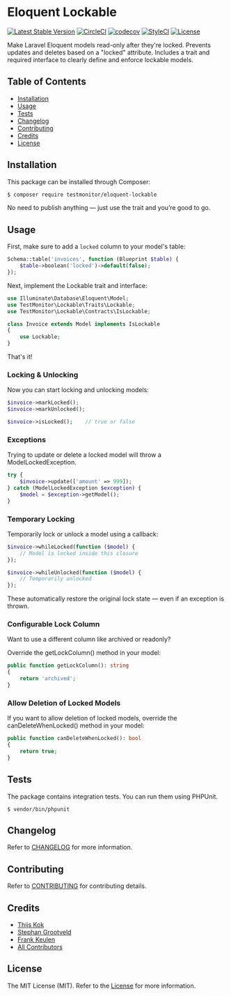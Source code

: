 # Eloquent Lockable

[![Latest Stable Version](https://poser.pugx.org/testmonitor/eloquent-lockable/v/stable)](https://packagist.org/packages/testmonitor/eloquent-lockable)
[![CircleCI](https://img.shields.io/circleci/project/github/testmonitor/eloquent-lockable.svg)](https://circleci.com/gh/testmonitor/eloquent-lockable)
[![codecov](https://codecov.io/gh/testmonitor/eloquent-lockable/graph/badge.svg?token=KOVD6QX7PD)](https://codecov.io/gh/testmonitor/eloquent-lockable)
[![StyleCI](https://styleci.io/repos/968120528/shield)](https://styleci.io/repos/968120528)
[![License](https://poser.pugx.org/testmonitor/eloquent-lockable/license)](https://packagist.org/packages/eloquent-lockable)

Make Laravel Eloquent models read-only after they're locked. Prevents updates and deletes based on a "locked" attribute. Includes a trait and required interface to clearly define and enforce lockable models.

## Table of Contents

- [Installation](#installation)
- [Usage](#usage)
- [Tests](#tests)
- [Changelog](#changelog)
- [Contributing](#contributing)
- [Credits](#credits)
- [License](#license)

## Installation

This package can be installed through Composer:

```sh
$ composer require testmonitor/eloquent-lockable
```

No need to publish anything — just use the trait and you’re good to go.

## Usage

First, make sure to add a `locked` column to your model's table:

```php
Schema::table('invoices', function (Blueprint $table) {
    $table->boolean('locked')->default(false);
});
```

Next, implement the Lockable trait and interface:

```php
use Illuminate\Database\Eloquent\Model;
use TestMonitor\Lockable\Traits\Lockable;
use TestMonitor\Lockable\Contracts\IsLockable;

class Invoice extends Model implements IsLockable
{
    use Lockable;
}
```

That's it!

### Locking & Unlocking

Now you can start locking and unlocking models:

```php
$invoice->markLocked();
$invoice->markUnlocked();

$invoice->isLocked();    // true or false
```

### Exceptions

Trying to update or delete a locked model will throw a ModelLockedException.

```php
try {
    $invoice->update(['amount' => 999]);
} catch (ModelLockedException $exception) {
    $model = $exception->getModel();
}
```

### Temporary Locking

Temporarily lock or unlock a model using a callback:

```php
$invoice->whileLocked(function ($model) {
    // Model is locked inside this closure
});

$invoice->whileUnlocked(function ($model) {
    // Temporarily unlocked
});
```

These automatically restore the original lock state — even if an exception is thrown.

### Configurable Lock Column

Want to use a different column like archived or readonly?

Override the getLockColumn() method in your model:

```php
public function getLockColumn(): string
{
    return 'archived';
}
```

### Allow Deletion of Locked Models

If you want to allow deletion of locked models, override the canDeleteWhenLocked() method in your model:

```php
public function canDeleteWhenLocked(): bool
{
    return true;
}
```

## Tests

The package contains integration tests. You can run them using PHPUnit.

```
$ vendor/bin/phpunit
```

## Changelog

Refer to [CHANGELOG](CHANGELOG.md) for more information.

## Contributing

Refer to [CONTRIBUTING](CONTRIBUTING.md) for contributing details.

## Credits

- [Thijs Kok](https://www.testmonitor.com/)
- [Stephan Grootveld](https://www.testmonitor.com/)
- [Frank Keulen](https://www.testmonitor.com/)
- [All Contributors](../../contributors)

## License

The MIT License (MIT). Refer to the [License](LICENSE.md) for more information.
